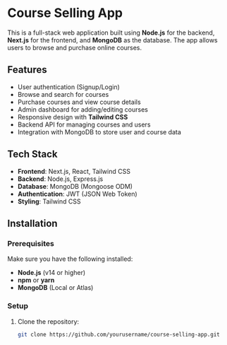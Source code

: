 # Course Selling App

This is a full-stack web application built using **Node.js** for the backend, **Next.js** for the frontend, and **MongoDB** as the database. The app allows users to browse and purchase online courses.

## Features

- User authentication (Signup/Login)
- Browse and search for courses
- Purchase courses and view course details
- Admin dashboard for adding/editing courses
- Responsive design with **Tailwind CSS**
- Backend API for managing courses and users
- Integration with MongoDB to store user and course data

## Tech Stack

- **Frontend**: Next.js, React, Tailwind CSS
- **Backend**: Node.js, Express.js
- **Database**: MongoDB (Mongoose ODM)
- **Authentication**: JWT (JSON Web Token)
- **Styling**: Tailwind CSS

## Installation

### Prerequisites

Make sure you have the following installed:

- **Node.js** (v14 or higher)
- **npm** or **yarn**
- **MongoDB** (Local or Atlas)

### Setup

1. Clone the repository:

   ```bash
   git clone https://github.com/yourusername/course-selling-app.git
